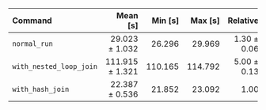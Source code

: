 | Command | Mean [s] | Min [s] | Max [s] | Relative |
|:---|---:|---:|---:|---:|
| `normal_run` | 29.023 ± 1.032 | 26.296 | 29.969 | 1.30 ± 0.06 |
| `with_nested_loop_join` | 111.915 ± 1.321 | 110.165 | 114.792 | 5.00 ± 0.13 |
| `with_hash_join` | 22.387 ± 0.536 | 21.852 | 23.092 | 1.00 |
